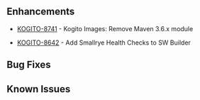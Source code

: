 
<!-- Keep them in alphabetical order -->
## Enhancements
- [KOGITO-8741](https://issues.redhat.com/browse/KOGITO-8741) - Kogito Images: Remove Maven 3.6.x module

- [KOGITO-8642](https://issues.redhat.com/browse/KOGITO-8642) - Add Smallrye Health Checks to SW Builder

## Bug Fixes

## Known Issues
